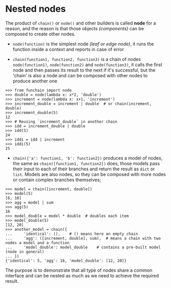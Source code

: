 # Nested nodes

The product of `chain()` or `node()` and other builders is called **node** for a reason, and the reason is that those 
objects _(components)_ can be composed to create other nodes.

+ ``node(function)`` is the simplest node _(leaf or edge node)_, it runs the function inside a context and reports
in case of error

+ ``chain(function1, function2, function3)`` is a chain of nodes ``node(function1)``, 
``node(function2)`` and ``node(function3)``, it calls the first node and then passes its result
to the next if it's successful, but the 'chain' is also a node and can be composed with other nodes
to produce another one

````pycon
>>> from funchain import node
>>> double = node(lambda x: x*2, 'double')
>>> increment = node(lambda x: x+1, 'increment')
>>> increment_double = increment | double  # or chain(increment, double)
>>> increment_double(5)
12
>>> # Reusing `increment_double` in another chain
>>> idd = increment_double | double
>>> idd(5)
24
>>> iddi = idd | increment
>>> iddi(5)
25
````

+ ``chain({'a': function1, 'b': function2})`` produces a model of nodes, the same as ``chain([function1, function2])`` does, 
those models pass their input to each of their branches and return the result as `dict` or `list`. Models are also nodes, 
so they can be composed with more nodes or contain complex branches themselves;

```pycon
>>> model = chain([increment, double])
>>> model(5)
[6, 10]
>>> agg = model | sum
>>> agg(5)
16
>>> model_double = model * double  # doubles each item
>>> model_double(5)
[12, 20]
>>> another_model = chain({
...     'identical': (),    # () means here an empty chain
...     'agg': ([increment, double], sum),  # means a chain with two nodes a model and a function
...     'model_double': model_double    # contains a pre-built model (node in general)
... })
{'identical': 5, 'agg': 16, 'model_double': [12, 20]}
```

The purpose is to demonstrate that all type of nodes share a common interface and can be nested
as much as we need to achieve the required result.